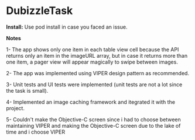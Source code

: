 # DubizzleTask

**Install:** Use pod install in case you faced an issue.

**Notes**

1- The app shows only one item in each table view cell because the API returns only an item in the imageURL array, but in case it returns more than one item, a      pager view will appear magically to swipe between images.

2-  The app was implemented using VIPER design pattern as recommended.

3- Unit tests and UI tests were implemented (unit tests are not a lot since the task is small).

4- Implemented an image caching framework and itegrated it with the project.

5- Couldn't make the Objective-C screen since i had to choose between maintaining VIPER and making the Objective-C screen due to the lake of time and i choose VIPER
